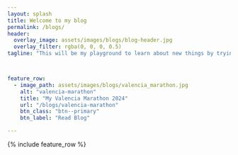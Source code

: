 ```yaml
---
layout: splash
title: Welcome to my blog
permalink: /blogs/
header:
  overlay_image: assets/images/blogs/blog-header.jpg
  overlay_filter: rgba(0, 0, 0, 0.5)
tagline: "This will be my playground to learn about new things by trying to explain them in unique ways, and talk about my hobbies, achievements and misc topics meaningful to me"



feature_row:
  - image_path: assets/images/blogs/valencia_marathon.jpg
    alt: "valencia-marathon"
    title: "My Valencia Marathon 2024"
    url: "/blogs/valencia-marathon" 
    btn_class: "btn--primary"
    btn_label: "Read Blog"

---
```


{% include feature_row %}
